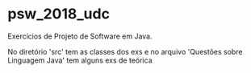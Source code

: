 # psw_2018_udc
Exercícios de Projeto de Software em Java.

No diretório 'src' tem as classes dos exs e no arquivo 'Questões sobre Linguagem Java' tem alguns exs de teórica
